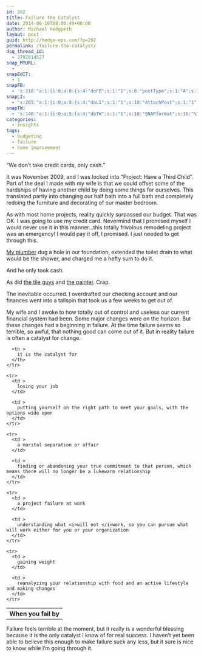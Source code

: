 ```yaml
---
id: 202
title: Failure the Catalyst
date: 2014-06-16T08:00:40+00:00
author: Michael Hedgpeth
layout: post
guid: http://hedge-ops.com/?p=202
permalink: /failure-the-catalyst/
dsq_thread_id:
  - 2792814527
snap_MYURL:
  - 
snapEdIT:
  - 1
snapFB:
  - 's:218:"a:1:{i:0;a:8:{s:4:"doFB";s:1:"1";s:8:"postType";s:1:"A";s:10:"AttachPost";s:1:"2";s:10:"SNAPformat";s:16:"%TITLE% - %SURL%";s:9:"isAutoImg";s:1:"A";s:8:"imgToUse";s:0:"";s:9:"isAutoURL";s:1:"A";s:8:"urlToUse";s:0:"";}}";'
snapLI:
  - 's:265:"a:1:{i:0;a:8:{s:4:"doLI";s:1:"1";s:10:"AttachPost";s:1:"1";s:10:"SNAPformat";s:41:"New post has been published on %SITENAME%";s:11:"SNAPformatT";s:18:"New Post - %TITLE%";s:9:"isAutoImg";s:1:"A";s:8:"imgToUse";s:0:"";s:9:"isAutoURL";s:1:"A";s:8:"urlToUse";s:0:"";}}";'
snapTW:
  - 's:146:"a:1:{i:0;a:5:{s:4:"doTW";s:1:"1";s:10:"SNAPformat";s:16:"%TITLE% - %SURL%";s:8:"attchImg";s:1:"1";s:9:"isAutoImg";s:1:"A";s:8:"imgToUse";s:0:"";}}";'
categories:
  - insights
tags:
  - budgeting
  - failure
  - home improvement
---
```

“We don’t take credit cards, only cash.”

It was November 2009, and I was locked into “Project: Have a Third Child”. Part of the deal I made with my wife is that we could offset some of the hardships of having another child by doing some things for ourselves. This translated partly into changing our half bath into a full bath and completely redoing the furniture and decorating of our master bedroom.

As with most home projects, reality quickly surpassed our budget. That was OK. I was going to use my credit card. Nevermind that I promised myself I would never use it in this manner&#8230;this totally frivolous remodeling project was an emergency! I would pay it off, I promised. I just needed to get through this.

[My plumber](http://www.viperplumbing.com/) dug a hole in our foundation, extended the toilet drain to what would be the shower, and charged me a hefty sum to do it.

And he only took cash.

As did [the tile guys](http://mastertilesetter.com/) and [the painter](http://paulhedgpethpainting.blogspot.com/). Crap.

<!--more-->

The inevitable occurred. I overdrafted our checking account and our finances went into a tailspin that took us a few weeks to get out of.

My wife and I awoke to how totally out of control and useless our current financial system had been. Some major changes were on the horizon. But these changes had a beginning in failure. At the time failure seems so terrible, so awful, that nothing good can come out of it. But in reality failure is often a catalyst for change.

<div class="table-responsive">
  <table  style="width:100%; "  class="easy-table easy-table-default " border="0">
    <tr>
      <th >
        When you fail by
      </th>
      
      <th >
        it is the catalyst for
      </th>
    </tr>
    
    <tr>
      <td >
        losing your job
      </td>
      
      <td >
        putting yourself on the right path to meet your goals, with the options wide open
      </td>
    </tr>
    
    <tr>
      <td >
        a marital separation or affair
      </td>
      
      <td >
        finding or abandoning your true commitment to that person, which means there will no longer be a lukewarm relationship
      </td>
    </tr>
    
    <tr>
      <td >
        a project failure at work
      </td>
      
      <td >
        understanding what <i>will not </i>work, so you can pursue what will work either for you or your organization
      </td>
    </tr>
    
    <tr>
      <td >
        gaining weight
      </td>
      
      <td >
        reanalyzing your relationship with food and an active lifestyle and making changes
      </td>
    </tr>
  </table>
</div>

Failure feels terrible at the moment, but it really is a wonderful blessing because it is the only catalyst I know of for real success. I haven’t yet been able to believe this enough to make failure suck any less, but it sure is nice to know while I’m going through it.